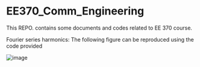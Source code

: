 # EE370_Comm_Engineering
This REPO. contains some documents and codes related to EE 370 course. 

Fourier series harmonics: The following figure can be reproduced using the code provided

![image](https://user-images.githubusercontent.com/53300785/185922456-87392b30-c6c4-4a3f-8e91-c37379e586c8.png)
